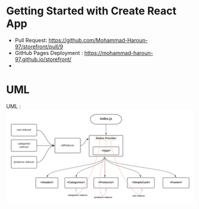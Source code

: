 # Getting Started with Create React App

* Pull Request: https://github.com/Mohammad-Haroun-97/storefront/pull/9
* GitHub Pages Deployment : https://mohammad-haroun-97.github.io/storefront/
* 


# UML 

UML : ![](36.png)

